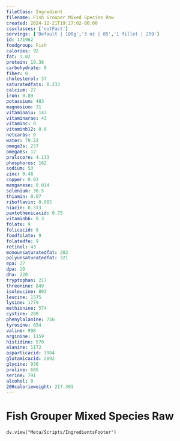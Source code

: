 ```yaml
---
fileClass: Ingredient
filename: Fish Grouper Mixed Species Raw
created: 2024-12-21T19:27:02-06:00
cssclasses: ['nutFact']
servings: ['Default | 100g','3 oz | 85','1 fillet | 259']
id: 171962
foodgroup: Fish
calories: 92
fat: 1.02
protein: 19.38
carbohydrate: 0
fiber: 0
cholesterol: 37
saturatedfats: 0.233
calcium: 27
iron: 0.89
potassium: 483
magnesium: 31
vitaminaiu: 143
vitaminarae: 43
vitaminc: 0
vitaminb12: 0.6
netcarbs: 0
water: 79.22
omega3s: 257
omega6s: 12
pralscore: 4.133
phosphorus: 162
sodium: 53
zinc: 0.48
copper: 0.02
manganese: 0.014
selenium: 36.5
thiamin: 0.07
riboflavin: 0.005
niacin: 0.313
pantothenicacid: 0.75
vitaminb6: 0.3
folate: 9
folicacid: 0
foodfolate: 9
folatedfe: 9
retinol: 43
monounsaturatedfat: 202
polyunsaturatedfat: 321
epa: 27
dpa: 10
dha: 220
tryptophan: 217
threonine: 849
isoleucine: 893
leucine: 1575
lysine: 1779
methionine: 574
cystine: 208
phenylalanine: 756
tyrosine: 654
valine: 998
arginine: 1159
histidine: 570
alanine: 1172
asparticacid: 1984
glutamicacid: 2892
glycine: 930
proline: 685
serine: 791
alcohol: 0
200calorieweight: 217.391
---
```


# Fish Grouper Mixed Species Raw

```dataviewjs
dv.view("Meta/Scripts/IngredientsFooter")
```